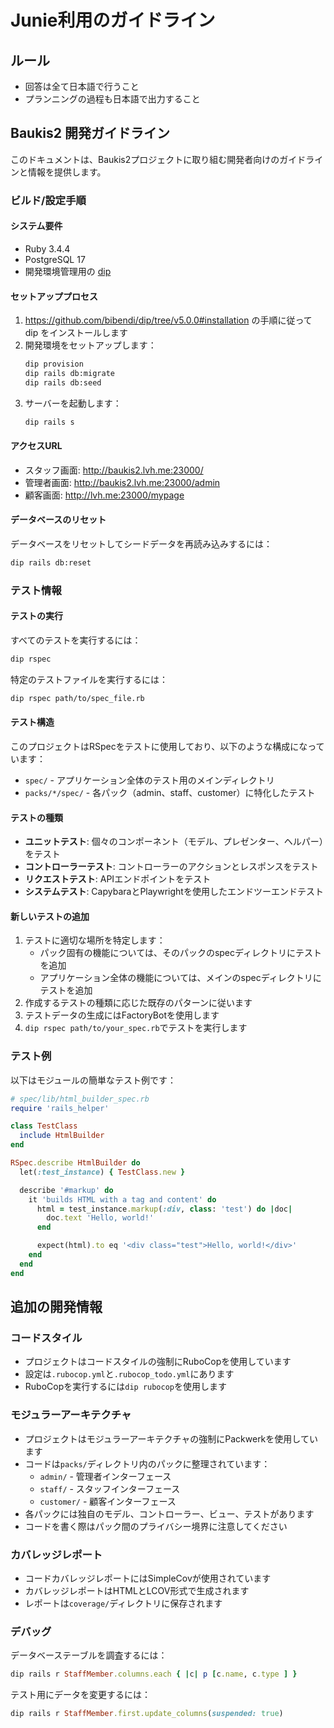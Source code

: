# Junie利用のガイドライン

## ルール

- 回答は全て日本語で行うこと
- プランニングの過程も日本語で出力すること

## Baukis2 開発ガイドライン


このドキュメントは、Baukis2プロジェクトに取り組む開発者向けのガイドラインと情報を提供します。

### ビルド/設定手順

#### システム要件
- Ruby 3.4.4
- PostgreSQL 17
- 開発環境管理用の [dip](https://github.com/bibendi/dip/tree/v5.0.0#installation)

#### セットアッププロセス
1. https://github.com/bibendi/dip/tree/v5.0.0#installation の手順に従って dip をインストールします
2. 開発環境をセットアップします：
   ```bash
   dip provision
   dip rails db:migrate
   dip rails db:seed
   ```
3. サーバーを起動します：
   ```bash
   dip rails s
   ```

#### アクセスURL
- スタッフ画面: http://baukis2.lvh.me:23000/
- 管理者画面: http://baukis2.lvh.me:23000/admin
- 顧客画面: http://lvh.me:23000/mypage

#### データベースのリセット
データベースをリセットしてシードデータを再読み込みするには：
```bash
dip rails db:reset
```

### テスト情報

#### テストの実行
すべてのテストを実行するには：
```bash
dip rspec
```

特定のテストファイルを実行するには：
```bash
dip rspec path/to/spec_file.rb
```

#### テスト構造
このプロジェクトはRSpecをテストに使用しており、以下のような構成になっています：
- `spec/` - アプリケーション全体のテスト用のメインディレクトリ
- `packs/*/spec/` - 各パック（admin、staff、customer）に特化したテスト

#### テストの種類
- **ユニットテスト**: 個々のコンポーネント（モデル、プレゼンター、ヘルパー）をテスト
- **コントローラーテスト**: コントローラーのアクションとレスポンスをテスト
- **リクエストテスト**: APIエンドポイントをテスト
- **システムテスト**: CapybaraとPlaywrightを使用したエンドツーエンドテスト

#### 新しいテストの追加
1. テストに適切な場所を特定します：
   - パック固有の機能については、そのパックのspecディレクトリにテストを追加
   - アプリケーション全体の機能については、メインのspecディレクトリにテストを追加
2. 作成するテストの種類に応じた既存のパターンに従います
3. テストデータの生成にはFactoryBotを使用します
4. `dip rspec path/to/your_spec.rb`でテストを実行します

### テスト例
以下はモジュールの簡単なテスト例です：

```ruby
# spec/lib/html_builder_spec.rb
require 'rails_helper'

class TestClass
  include HtmlBuilder
end

RSpec.describe HtmlBuilder do
  let(:test_instance) { TestClass.new }

  describe '#markup' do
    it 'builds HTML with a tag and content' do
      html = test_instance.markup(:div, class: 'test') do |doc|
        doc.text 'Hello, world!'
      end

      expect(html).to eq '<div class="test">Hello, world!</div>'
    end
  end
end
```

## 追加の開発情報

### コードスタイル
- プロジェクトはコードスタイルの強制にRuboCopを使用しています
- 設定は`.rubocop.yml`と`.rubocop_todo.yml`にあります
- RuboCopを実行するには`dip rubocop`を使用します

### モジュラーアーキテクチャ
- プロジェクトはモジュラーアーキテクチャの強制にPackwerkを使用しています
- コードは`packs/`ディレクトリ内のパックに整理されています：
  - `admin/` - 管理者インターフェース
  - `staff/` - スタッフインターフェース
  - `customer/` - 顧客インターフェース
- 各パックには独自のモデル、コントローラー、ビュー、テストがあります
- コードを書く際はパック間のプライバシー境界に注意してください

### カバレッジレポート
- コードカバレッジレポートにはSimpleCovが使用されています
- カバレッジレポートはHTMLとLCOV形式で生成されます
- レポートは`coverage/`ディレクトリに保存されます

### デバッグ
データベーステーブルを調査するには：
```ruby
dip rails r StaffMember.columns.each { |c| p [c.name, c.type ] }
```

テスト用にデータを変更するには：
```ruby
dip rails r StaffMember.first.update_columns(suspended: true)
```
